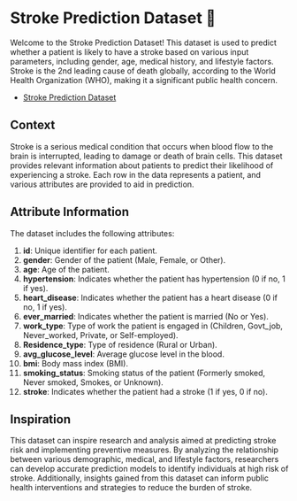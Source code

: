 # Stroke Prediction Dataset 🧠

Welcome to the Stroke Prediction Dataset!  This dataset is used to predict whether a patient is likely to have a stroke based on various input parameters, including gender, age, medical history, and lifestyle factors. Stroke is the 2nd leading cause of death globally, according to the World Health Organization (WHO), making it a significant public health concern.

- [Stroke Prediction Dataset](https://www.kaggle.com/datasets/fedesoriano/stroke-prediction-dataset)

## Context 

Stroke is a serious medical condition that occurs when blood flow to the brain is interrupted, leading to damage or death of brain cells. This dataset provides relevant information about patients to predict their likelihood of experiencing a stroke. Each row in the data represents a patient, and various attributes are provided to aid in prediction.

## Attribute Information 

The dataset includes the following attributes:

1. **id**: Unique identifier for each patient.
2. **gender**: Gender of the patient (Male, Female, or Other).
3. **age**: Age of the patient.
4. **hypertension**: Indicates whether the patient has hypertension (0 if no, 1 if yes).
5. **heart_disease**: Indicates whether the patient has a heart disease (0 if no, 1 if yes).
6. **ever_married**: Indicates whether the patient is married (No or Yes).
7. **work_type**: Type of work the patient is engaged in (Children, Govt_job, Never_worked, Private, or Self-employed).
8. **Residence_type**: Type of residence (Rural or Urban).
9. **avg_glucose_level**: Average glucose level in the blood.
10. **bmi**: Body mass index (BMI).
11. **smoking_status**: Smoking status of the patient (Formerly smoked, Never smoked, Smokes, or Unknown).
12. **stroke**: Indicates whether the patient had a stroke (1 if yes, 0 if no).

## Inspiration 

This dataset can inspire research and analysis aimed at predicting stroke risk and implementing preventive measures. By analyzing the relationship between various demographic, medical, and lifestyle factors, researchers can develop accurate prediction models to identify individuals at high risk of stroke. Additionally, insights gained from this dataset can inform public health interventions and strategies to reduce the burden of stroke.

